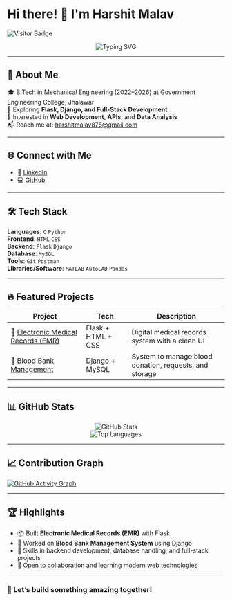 # Hi there! 👋 I'm Harshit Malav
![Visitor Badge](https://komarev.com/ghpvc/?username=harsh-dhakr&label=Visitors&color=0e75b6&style=flat)

<p align="center">
  <img src="https://readme-typing-svg.herokuapp.com?font=Fira+Code&size=28&pause=1000&color=00F7FF&center=true&vCenter=true&width=700&lines=Hi+I'm+Harshit+Malav!;Full-Stack+Developer+%7C+CS+Undergrad;Let’s+build+something+awesome+🚀" alt="Typing SVG" />
</p>

---

## 💫 About Me

🎓 B.Tech in Mechanical Engineering (2022–2026) at Government Engineering College, Jhalawar  
🌱 Exploring **Flask, Django, and Full-Stack Development**  
🧠 Interested in **Web Development**, **APIs**, and **Data Analysis**  
📬 Reach me at: [harshitmalav875@gmail.com](mailto:harshitmalav875@gmail.com)  

---

## 🌐 Connect with Me

- 💼 [LinkedIn](https://www.linkedin.com/in/harshit-malav-b06797325/)  
- 💻 [GitHub](https://github.com/harsh-dhakr)  

---

## 🛠️ Tech Stack

**Languages**: `C` `Python`  
**Frontend**: `HTML` `CSS`  
**Backend**: `Flask` `Django`  
**Database**: `MySQL`  
**Tools**: `Git` `Postman`  
**Libraries/Software**: `MATLAB` `AutoCAD` `Pandas`  

---

## 🔥 Featured Projects

| Project | Tech | Description |
|--------|------|-------------|
| 🔗 [Electronic Medical Records (EMR)](https://github.com/harsh-dhakr/Electronic_Medical_Records-EMR-) | Flask + HTML + CSS | Digital medical records system with a clean UI |
| 🔗 [Blood Bank Management](https://github.com/harsh-dhakr/blood-bank-management-in-django) | Django + MySQL | System to manage blood donation, requests, and storage |

---

## 📊 GitHub Stats

<p align="center">
  <img src="https://github-readme-stats.vercel.app/api?username=harsh-dhakr&show_icons=true&theme=tokyonight" alt="GitHub Stats" />
  <br />
  <img src="https://github-readme-stats.vercel.app/api/top-langs/?username=harsh-dhakr&layout=compact&theme=tokyonight" alt="Top Languages" />
</p>

---

## 📈 Contribution Graph

[![GitHub Activity Graph](https://github-readme-activity-graph.vercel.app/graph?username=harsh-dhakr&theme=github-compact)](https://github.com/Ashutosh00710/github-readme-activity-graph)

---

## 🏆 Highlights

- 📦 Built **Electronic Medical Records (EMR)** with Flask  
- 💬 Worked on **Blood Bank Management System** using Django  
- 🌟 Skills in backend development, database handling, and full-stack projects  
- 🤝 Open to collaboration and learning modern web technologies  

---

### 🚀 Let’s build something amazing together!
